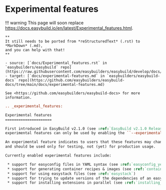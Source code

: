 # Experimental features

!!! warning
    This page will soon replace <https://docs.easybuild.io/en/latest/Experimental_features.html>.

    **
    It still needs to be ported from *reStructuredText* (.rst) to *MarkDown* (.md),  
    and you can help with that!
    **

    - source: [`docs/Experimental_features.rst` in `easybuilders/easybuild` repo](https://raw.githubusercontent.com/easybuilders/easybuild/develop/docs/Experimental_features.rst)
    - target: [`docs/experimental-features.md` in `easybuilders/easybuild-docs` repo](https://github.com/easybuilders/easybuild-docs/tree/main/docs/experimental-features.md)

    See <https://github.com/easybuilders/easybuild-docs> for more information.

```rst
.. _experimental_features:

Experimental features
=====================

First introduced in EasyBuild v2.1.0 (see :ref:`EasyBuild v2.1.0 Release Notes <release_notes_v2.1.0>`),
experimental features can only be used by enabling the ``--experimental`` configuration option.

An experimental feature indicates to users that these features may change significantly in a future release
and should be used only for testing, not (yet) for production usage.

Currently enabled experimental features include:

 * support for easyconfig files in YAML syntax (see :ref:`easyconfig_yeb_format`)
 * support for generating container recipes & images (see :ref:`containers`)
 * support for using easystack files (see :ref:`easystack`)
 * support for trying to update versions of the dependencies of an easyconfig based on what is available in the robot path (see :ref:`basic_usage_help`)
 * support for installing extensions in parallel (see :ref:`installing_extensions_in_parallel`)

```

